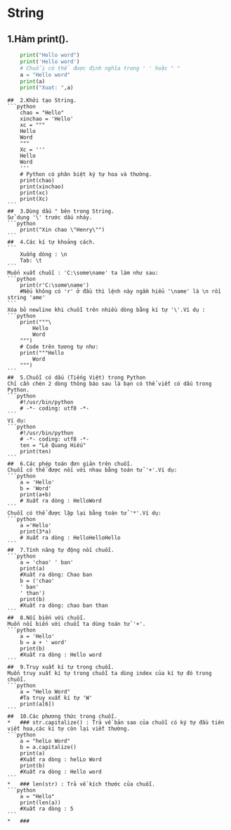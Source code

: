 # String
## 1.Hàm print().
```python
	print("Hello word")
	print('Hello word')
	# Chuỗi có thể được định nghĩa trong ' ' hoặc " "
	a = "Hello word"
	print(a)
	print("Xuat: ",a)
```
	##	2.Khởi tạo String.
	```python
		chao = "Hello"
		xinchao = 'Hello'
		xc = """
		Hello 
		Word
		"""
		Xc = '''
		Hello
		Word
		'''
		# Python có phân biệt ký tự hoa và thường.
		print(chao)
		print(xinchao)
		print(xc)
		print(Xc)
	```
	##	3.Dùng dấu " bên trong String.
	Sử dụng '\' trước dấu nháy.  
	```python
		print("Xin chao \"Henry\"")
	```
	##	4.Các kí tự khoảng cách.
	```
		Xuống dòng : \n  
		Tab: \t 
	```
	Muốn xuất chuỗi : 'C:\some\name' ta làm như sau:  
	```python
		print(r'C:\some\name')
		#Nếu không có 'r' ở đầu thì lệnh này ngầm hiểu '\name' là \n rồi string 'ame'
	```
	Xóa bỏ newline khi chuỗi trên nhiều dòng bằng kí tự '\'.Ví dụ :  
	```python
		print("""\
			Hello
			Word
		""")
		# Code trên tương tự như:
		print("""Hello
			Word
		""")
	```
	##	5.Chuỗi có dấu (Tiếng Việt) trong Python
	Chỉ cần chèn 2 dòng thông báo sau là bạn có thể viết có dấu trong Python.  
	```python
		#!/usr/bin/python
		# -*- coding: utf8 -*-
	```
	Ví dụ:  
	```python
		#!/usr/bin/python
		# -*- coding: utf8 -*-
		ten = "Lê Quang Hiếu"
		print(ten)
	```
	##	6.Các phép toán đơn giản trên chuỗi.    
	Chuỗi có thể được nối với nhau bằng toán tử '+'.Ví dụ:  
	```python
		a = 'Hello'
		b = 'Word'
		print(a+b)
		# Xuất ra dòng : HelloWord
	```
	Chuỗi có thể được lặp lại bằng toán tử '*'.Ví dụ:  
	```python
		a ='Hello'
		print(3*a)
		# Xuất ra dòng : HelloHelloHello
	```
	##	7.Tính năng tự động nối chuỗi.
	```python
		a = 'chao' ' ban'
		print(a)
		#Xuất ra dòng: Chao ban
		b = ('chao'
		' ban'
		' than')
		print(b)
		#Xuất ra dòng: chao ban than
	```
	##	8.Nối biến với chuỗi.
	Muốn nối biến với chuỗi ta dùng toán tử '+'.  
	```python
		a = 'Hello'
		b = a + ' word'
		print(b)
		#Xuất ra dòng : Hello word 
	```
	##	9.Truy xuất kí tự trong chuỗi.
	Muốn truy xuất kí tự trong chuỗi ta dùng index của kí tự đó trong chuỗi.  
	```python
		a = "Hello Word"
		#Ta truy xuất kí tự 'W'
		print(a[6])
	```
	##	10.Các phương thức trong chuỗi.
	*	###	str.capitalize() : Trả về bản sao của chuỗi có ký tự đầu tiên viết hoa,các kí tự còn lại viết thường.
	```python
		a = "helLo Word"
		b = a.capitalize()
		print(a)
		#Xuất ra dòng : helLo Word
		print(b)
		#Xuất ra dòng : Hello word
	```
	*	###	len(str) : Trả về kích thước của chuỗi.
	```python
		a = "Hello"
		print(len(a))
		#Xuất ra dòng : 5
	```
	*	###	
